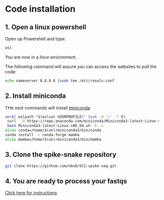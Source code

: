 # Code installation

## 1. Open a linux powershell
Open up Powershell and type:
```bash
wsl
```
You are now in a linux environment.

The following command will assure you can access the websites to pull the code:
```bash
echo nameserver 8.8.8.8 |sudo tee /etc/resolv.conf
```
## 2. Install miniconda
THe next commands will install [miniconda](https://docs.conda.io/en/latest/miniconda.html):
```bash
un=$( wslpath "$(wslvar USERPROFILE)" |cut -d '/' -f 5)
 curl  -O https://repo.anaconda.com/miniconda/Miniconda3-latest-Linux-x86_64.sh
 bash Miniconda3-latest-Linux-x86_64.sh -b -u
alias conda=/home/$(un)/miniconda3/bin/conda
conda install -c conda-forge mamba
alias mamba=/home/$(un)/miniconda3/bin/mamba
```
## 3. Clone the spike-snake repository
```bash
git clone https://github.com/nbx0/SC2-spike-seq.git
```

## 4. You are ready to process your fastqs
[Click here for instructions](./genome_assembly.md)